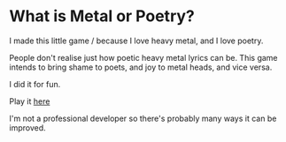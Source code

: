 # What is Metal or Poetry?

I made this little game /  because I love heavy metal, and I love poetry. 

People don't realise just how poetic heavy metal lyrics can be. 
This game intends to bring shame to poets, and joy to metal heads, and vice versa.

I did it for fun. 

Play it [here](https://holoz0r.github.io/MetalOrPoetry/)

I'm not a professional developer so there's probably many ways it can be improved. 
